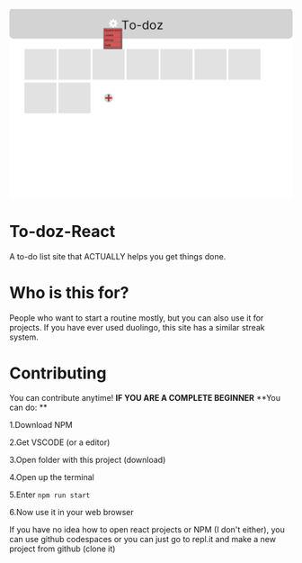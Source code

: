 ![Alt text](https://github.com/ZarmDev/To-doz-React/blob/main/Surface%20Book.png?raw=true)

# To-doz-React
A to-do list site that ACTUALLY helps you get things done.
# Who is this for?
People who want to start a routine mostly, but you can also use it for projects.
If you have ever used duolingo, this site has a similar streak system.
# Contributing
You can contribute anytime!
**IF YOU ARE A COMPLETE BEGINNER**
**You can do: **

1.Download NPM

2.Get VSCODE (or a editor)

3.Open folder with this project (download)

4.Open up the terminal

5.Enter ``npm run start``

6.Now use it in your web browser

If you have no idea how to open react projects or NPM (I don't either), you can use github codespaces or you can just go to repl.it and make a new project from github (clone it)
